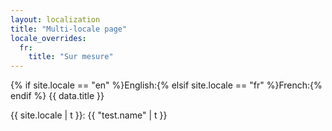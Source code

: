 ```yaml
---
layout: localization
title: "Multi-locale page"
locale_overrides:
  fr:
    title: "Sur mesure"
---
```


{% if site.locale == "en" %}English:{% elsif site.locale == "fr" %}French:{% endif %} {{ data.title }}

{{ site.locale | t }}: {{ "test.name" | t }}
